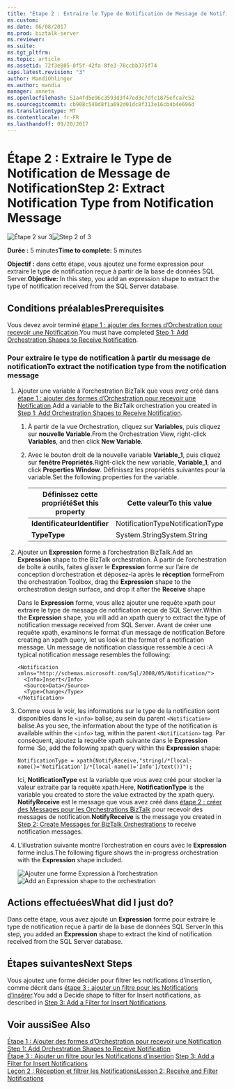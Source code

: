 ```yaml
---
title: "Étape 2 : Extraire le Type de Notification de Message de Notification | Documents Microsoft"
ms.custom: 
ms.date: 06/08/2017
ms.prod: biztalk-server
ms.reviewer: 
ms.suite: 
ms.tgt_pltfrm: 
ms.topic: article
ms.assetid: 72f3e805-0f5f-42fa-8fe3-78ccbb375f74
caps.latest.revision: "3"
author: MandiOhlinger
ms.author: mandia
manager: anneta
ms.openlocfilehash: 51a4fd5e96c3593d3f47ed3c7dfc1875efca7c52
ms.sourcegitcommit: cb908c540d8f1a692d01dc8f313e16cb4b4e696d
ms.translationtype: MT
ms.contentlocale: fr-FR
ms.lasthandoff: 09/20/2017
---
```

# <a name="step-2-extract-notification-type-from-notification-message"></a><span data-ttu-id="868ae-102">Étape 2 : Extraire le Type de Notification de Message de Notification</span><span class="sxs-lookup"><span data-stu-id="868ae-102">Step 2: Extract Notification Type from Notification Message</span></span>
<span data-ttu-id="868ae-103">![Étape 2 sur 3](../../adapters-and-accelerators/adapter-oracle-database/media/step-2of3.gif "Step_2of3")</span><span class="sxs-lookup"><span data-stu-id="868ae-103">![Step 2 of 3](../../adapters-and-accelerators/adapter-oracle-database/media/step-2of3.gif "Step_2of3")</span></span>  
  
 <span data-ttu-id="868ae-104">**Durée :** 5 minutes</span><span class="sxs-lookup"><span data-stu-id="868ae-104">**Time to complete:** 5 minutes</span></span>  
  
 <span data-ttu-id="868ae-105">**Objectif :** dans cette étape, vous ajoutez une forme expression pour extraire le type de notification reçue à partir de la base de données SQL Server.</span><span class="sxs-lookup"><span data-stu-id="868ae-105">**Objective:** In this step, you add an expression shape to extract the type of notification received from the SQL Server database.</span></span>  
  
## <a name="prerequisites"></a><span data-ttu-id="868ae-106">Conditions préalables</span><span class="sxs-lookup"><span data-stu-id="868ae-106">Prerequisites</span></span>  
 <span data-ttu-id="868ae-107">Vous devez avoir terminé [étape 1 : ajouter des formes d’Orchestration pour recevoir une Notification](../../adapters-and-accelerators/adapter-sql/step-1-add-orchestration-shapes-to-receive-notification.md).</span><span class="sxs-lookup"><span data-stu-id="868ae-107">You must have completed [Step 1: Add Orchestration Shapes to Receive Notification](../../adapters-and-accelerators/adapter-sql/step-1-add-orchestration-shapes-to-receive-notification.md).</span></span>  
  
### <a name="to-extract-the-notification-type-from-the-notification-message"></a><span data-ttu-id="868ae-108">Pour extraire le type de notification à partir du message de notification</span><span class="sxs-lookup"><span data-stu-id="868ae-108">To extract the notification type from the notification message</span></span>  
  
1.  <span data-ttu-id="868ae-109">Ajouter une variable à l’orchestration BizTalk que vous avez créé dans [étape 1 : ajouter des formes d’Orchestration pour recevoir une Notification](../../adapters-and-accelerators/adapter-sql/step-1-add-orchestration-shapes-to-receive-notification.md).</span><span class="sxs-lookup"><span data-stu-id="868ae-109">Add a variable to the BizTalk orchestration you created in [Step 1: Add Orchestration Shapes to Receive Notification](../../adapters-and-accelerators/adapter-sql/step-1-add-orchestration-shapes-to-receive-notification.md).</span></span>  
  
    1.  <span data-ttu-id="868ae-110">À partir de la vue Orchestration, cliquez sur **Variables**, puis cliquez sur **nouvelle Variable**.</span><span class="sxs-lookup"><span data-stu-id="868ae-110">From the Orchestration View, right-click **Variables**, and then click **New Variable**.</span></span>  
  
    2.  <span data-ttu-id="868ae-111">Avec le bouton droit de la nouvelle variable **Variable_1**, puis cliquez sur **fenêtre Propriétés**.</span><span class="sxs-lookup"><span data-stu-id="868ae-111">Right-click the new variable, **Variable_1**, and click **Properties Window**.</span></span> <span data-ttu-id="868ae-112">Définissez les propriétés suivantes pour la variable.</span><span class="sxs-lookup"><span data-stu-id="868ae-112">Set the following properties for the variable.</span></span>  
  
        |<span data-ttu-id="868ae-113">Définissez cette propriété</span><span class="sxs-lookup"><span data-stu-id="868ae-113">Set this property</span></span>|<span data-ttu-id="868ae-114">Cette valeur</span><span class="sxs-lookup"><span data-stu-id="868ae-114">To this value</span></span>|  
        |-----------------------|-------------------|  
        |<span data-ttu-id="868ae-115">**Identificateur**</span><span class="sxs-lookup"><span data-stu-id="868ae-115">**Identifier**</span></span>|<span data-ttu-id="868ae-116">NotificationType</span><span class="sxs-lookup"><span data-stu-id="868ae-116">NotificationType</span></span>|  
        |<span data-ttu-id="868ae-117">**Type**</span><span class="sxs-lookup"><span data-stu-id="868ae-117">**Type**</span></span>|<span data-ttu-id="868ae-118">System.String</span><span class="sxs-lookup"><span data-stu-id="868ae-118">System.String</span></span>|  
  
2.  <span data-ttu-id="868ae-119">Ajouter un **Expression** forme à l’orchestration BizTalk.</span><span class="sxs-lookup"><span data-stu-id="868ae-119">Add an **Expression** shape to the BizTalk orchestration.</span></span> <span data-ttu-id="868ae-120">À partir de l’orchestration de boîte à outils, faites glisser le **Expression** forme sur l’aire de conception d’orchestration et déposez-la après le **réception** forme</span><span class="sxs-lookup"><span data-stu-id="868ae-120">From the orchestration Toolbox, drag the **Expression** shape to the orchestration design surface, and drop it after the **Receive** shape</span></span>  
  
     <span data-ttu-id="868ae-121">Dans le **Expression** forme, vous allez ajouter une requête xpath pour extraire le type de message de notification reçue de SQL Server.</span><span class="sxs-lookup"><span data-stu-id="868ae-121">Within the **Expression** shape, you will add an xpath query to extract the type of notification message received from SQL Server.</span></span> <span data-ttu-id="868ae-122">Avant de créer une requête xpath, examinons le format d’un message de notification.</span><span class="sxs-lookup"><span data-stu-id="868ae-122">Before creating an xpath query, let us look at the format of a notification message.</span></span> <span data-ttu-id="868ae-123">Un message de notification classique ressemble à ceci :</span><span class="sxs-lookup"><span data-stu-id="868ae-123">A typical notification message resembles the following:</span></span>  
  
    ```  
    <Notification xmlns="http://schemas.microsoft.com/Sql/2008/05/Notification/">  
      <Info>Insert</Info>   
      <Source>Data</Source>   
      <Type>Change</Type>   
    </Notification>  
    ```  
  
3.  <span data-ttu-id="868ae-124">Comme vous le voir, les informations sur le type de la notification sont disponibles dans le `<info>` balise, au sein du parent `<Notification>` balise.</span><span class="sxs-lookup"><span data-stu-id="868ae-124">As you see, the information about the type of the notification is available within the `<info>` tag, within the parent `<Notification>` tag.</span></span> <span data-ttu-id="868ae-125">Par conséquent, ajoutez la requête xpath suivante dans le **Expression** forme :</span><span class="sxs-lookup"><span data-stu-id="868ae-125">So, add the following xpath query within the **Expression** shape:</span></span>  
  
    ```  
    NotificationType = xpath(NotifyReceive,"string(/*[local-name()='Notification']/*[local-name()='Info']/text())");  
    ```  
  
     <span data-ttu-id="868ae-126">Ici, **NotificationType** est la variable que vous avez créé pour stocker la valeur extraite par la requête xpath.</span><span class="sxs-lookup"><span data-stu-id="868ae-126">Here, **NotificationType** is the variable you created to store the value extracted by the xpath query.</span></span> <span data-ttu-id="868ae-127">**NotifyReceive** est le message que vous avez créé dans [étape 2 : créer des Messages pour les Orchestrations BizTalk](../../adapters-and-accelerators/adapter-sql/step-2-create-messages-for-biztalk-orchestrations.md) pour recevoir des messages de notification.</span><span class="sxs-lookup"><span data-stu-id="868ae-127">**NotifyReceive** is the message you created in [Step 2: Create Messages for BizTalk Orchestrations](../../adapters-and-accelerators/adapter-sql/step-2-create-messages-for-biztalk-orchestrations.md) to receive notification messages.</span></span>  
  
4.  <span data-ttu-id="868ae-128">L’illustration suivante montre l’orchestration en cours avec le **Expression** forme inclus.</span><span class="sxs-lookup"><span data-stu-id="868ae-128">The following figure shows the in-progress orchestration with the **Expression** shape included.</span></span>  
  
     <span data-ttu-id="868ae-129">![Ajouter une forme Expression à l’orchestration](../../adapters-and-accelerators/adapter-sql/media/sql-adap-tut-02-add-expression-orch.gif "sql_adap_tut_02_add_expression_orch")</span><span class="sxs-lookup"><span data-stu-id="868ae-129">![Add an Expression shape to the orchestration](../../adapters-and-accelerators/adapter-sql/media/sql-adap-tut-02-add-expression-orch.gif "sql_adap_tut_02_add_expression_orch")</span></span>  
  
## <a name="what-did-i-just-do"></a><span data-ttu-id="868ae-130">Actions effectuées</span><span class="sxs-lookup"><span data-stu-id="868ae-130">What did I just do?</span></span>  
 <span data-ttu-id="868ae-131">Dans cette étape, vous avez ajouté un **Expression** forme pour extraire le type de notification reçue à partir de la base de données SQL Server.</span><span class="sxs-lookup"><span data-stu-id="868ae-131">In this step, you added an **Expression** shape to extract the kind of notification received from the SQL Server database.</span></span>  
  
## <a name="next-steps"></a><span data-ttu-id="868ae-132">Étapes suivantes</span><span class="sxs-lookup"><span data-stu-id="868ae-132">Next Steps</span></span>  
 <span data-ttu-id="868ae-133">Vous ajoutez une forme décider pour filtrer les notifications d’insertion, comme décrit dans [étape 3 : ajouter un filtre pour les Notifications d’insérer](../../adapters-and-accelerators/adapter-sql/step-3-add-a-filter-for-insert-notifications.md).</span><span class="sxs-lookup"><span data-stu-id="868ae-133">You add a Decide shape to filter for Insert notifications, as described in [Step 3: Add a Filter for Insert Notifications](../../adapters-and-accelerators/adapter-sql/step-3-add-a-filter-for-insert-notifications.md).</span></span>  
  
## <a name="see-also"></a><span data-ttu-id="868ae-134">Voir aussi</span><span class="sxs-lookup"><span data-stu-id="868ae-134">See Also</span></span>  
 <span data-ttu-id="868ae-135">[Étape 1 : Ajouter des formes d’Orchestration pour recevoir une Notification](../../adapters-and-accelerators/adapter-sql/step-1-add-orchestration-shapes-to-receive-notification.md) </span><span class="sxs-lookup"><span data-stu-id="868ae-135">[Step 1: Add Orchestration Shapes to Receive Notification](../../adapters-and-accelerators/adapter-sql/step-1-add-orchestration-shapes-to-receive-notification.md) </span></span>  
 <span data-ttu-id="868ae-136">[Étape 3 : Ajouter un filtre pour les Notifications d’insertion](../../adapters-and-accelerators/adapter-sql/step-3-add-a-filter-for-insert-notifications.md) </span><span class="sxs-lookup"><span data-stu-id="868ae-136">[Step 3: Add a Filter for Insert Notifications](../../adapters-and-accelerators/adapter-sql/step-3-add-a-filter-for-insert-notifications.md) </span></span>  
 [<span data-ttu-id="868ae-137">Leçon 2 : Réception et filtrer les Notifications</span><span class="sxs-lookup"><span data-stu-id="868ae-137">Lesson 2: Receive and Filter Notifications</span></span>](../../adapters-and-accelerators/adapter-sql/lesson-2-receive-and-filter-notifications.md)